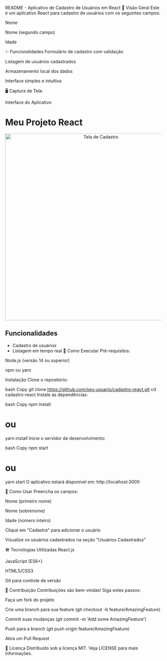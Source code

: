 README - Aplicativo de Cadastro de Usuários em React
📌 Visão Geral
Este é um aplicativo React para cadastro de usuários com os seguintes campos:

Nome

Nome (segundo campo)

Idade

✨ Funcionalidades
Formulário de cadastro com validação

Listagem de usuários cadastrados

Armazenamento local dos dados

Interface simples e intuitiva

🖥️ Captura de Tela:

Interface do Aplicativo
# Meu Projeto React

<div align="center">
  <img src="public/images/cadastrarUSUARIO.jpg" alt="Tela de Cadastro" width="600">
</div>

## Funcionalidades
- Cadastro de usuários
- Listagem em tempo real
🚀 Como Executar
Pré-requisitos:

Node.js (versão 14 ou superior)

npm ou yarn

Instalação
Clone o repositório:

bash
Copy
git clone https://github.com/seu-usuario/cadastro-react.git
cd cadastro-react
Instale as dependências:

bash
Copy
npm install
# ou
yarn install
Inicie o servidor de desenvolvimento:

bash
Copy
npm start
# ou
yarn start
O aplicativo estará disponível em: http://localhost:3000

📝 Como Usar
Preencha os campos:

Nome (primeiro nome)

Nome (sobrenome)

Idade (número inteiro)

Clique em "Cadastra" para adicionar o usuário

Visualize os usuários cadastrados na seção "Usuários Cadastrados"

🛠️ Tecnologias Utilizadas
React.js

JavaScript (ES6+)

HTML5/CSS3

Git para controle de versão

🤝 Contribuição
Contribuições são bem-vindas! Siga estes passos:

Faça um fork do projeto

Crie uma branch para sua feature (git checkout -b feature/AmazingFeature)

Commit suas mudanças (git commit -m 'Add some AmazingFeature')

Push para a branch (git push origin feature/AmazingFeature)

Abra um Pull Request

📄 Licença
Distribuído sob a licença MIT. Veja LICENSE para mais informações.

